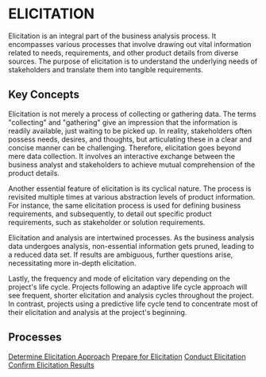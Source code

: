 # ELICITATION

Elicitation is an integral part of the business analysis process. It encompasses various processes that involve drawing out vital information related to needs, requirements, and other product details from diverse sources. The purpose of elicitation is to understand the underlying needs of stakeholders and translate them into tangible requirements.

## Key Concepts

Elicitation is not merely a process of collecting or gathering data. The terms "collecting" and "gathering" give an impression that the information is readily available, just waiting to be picked up. In reality, stakeholders often possess needs, desires, and thoughts, but articulating these in a clear and concise manner can be challenging. Therefore, elicitation goes beyond mere data collection. It involves an interactive exchange between the business analyst and stakeholders to achieve mutual comprehension of the product details.

Another essential feature of elicitation is its cyclical nature. The process is revisited multiple times at various abstraction levels of product information. For instance, the same elicitation process is used for defining business requirements, and subsequently, to detail out specific product requirements, such as stakeholder or solution requirements.

Elicitation and analysis are intertwined processes. As the business analysis data undergoes analysis, non-essential information gets pruned, leading to a reduced data set. If results are ambiguous, further questions arise, necessitating more in-depth elicitation.

Lastly, the frequency and mode of elicitation vary depending on the project's life cycle. Projects following an adaptive life cycle approach will see frequent, shorter elicitation and analysis cycles throughout the project. In contrast, projects using a predictive life cycle tend to concentrate most of their elicitation and analysis at the project's beginning.

## Processes

[Determine Elicitation Approach](/content/gist/business-analysis/processes/determine-elicitation-approach.md)
[Prepare for Elicitation](/content/gist/business-analysis/processes/prepare-for-elicitation.md)
[Conduct Elicitation](/content/gist/business-analysis/processes/conduct-elicitation.md)
[Confirm Elicitation Results](/content/gist/business-analysis/processes/confirm-elicitation-results.md)
